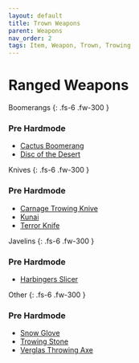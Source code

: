 ```yaml
---
layout: default
title: Trown Weapons
parent: Weapons
nav_order: 2
tags: Item, Weapon, Trown, Trowing
---
```


# Ranged Weapons

Boomerangs
{: .fs-6 .fw-300 }
### Pre Hardmode
- [Cactus Boomerang](https://ricklugtigheid.github.io/SupernovaMod/docs/items/weapons/cactus_boomerang)
- [Disc of the Desert](https://ricklugtigheid.github.io/SupernovaMod/docs/items/weapons/disc_of_the_desert)


Knives
{: .fs-6 .fw-300 }
### Pre Hardmode
- [Carnage Trowing Knive](https://ricklugtigheid.github.io/SupernovaMod/docs/items/weapons/carnage_trowing_knive)
- [Kunai](https://ricklugtigheid.github.io/SupernovaMod/docs/items/weapons/kunai)
- [Terror Knife](https://ricklugtigheid.github.io/SupernovaMod/docs/items/weapons/terror_knife)


Javelins
{: .fs-6 .fw-300 }
### Pre Hardmode
- [Harbingers Slicer](https://ricklugtigheid.github.io/SupernovaMod/docs/items/weapons/harbingers_slicer)


Other
{: .fs-6 .fw-300 }
### Pre Hardmode
- [Snow Glove](https://ricklugtigheid.github.io/SupernovaMod/docs/items/weapons/snow_glove)
- [Trowing Stone](https://ricklugtigheid.github.io/SupernovaMod/docs/items/weapons/trowing_stone)
- [Verglas Throwing Axe](https://ricklugtigheid.github.io/SupernovaMod/docs/items/weapons/verglas_throwing_axe)